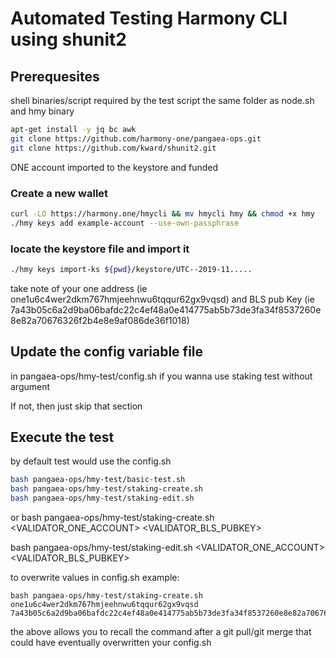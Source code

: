 # Automated Testing Harmony CLI using shunit2

## Prerequesites

shell binaries/script required by the test script the same folder as node.sh and hmy binary

```bash
apt-get install -y jq bc awk
git clone https://github.com/harmony-one/pangaea-ops.git
git clone https://github.com/kward/shunit2.git
```

ONE account imported to the keystore and funded

### Create a new wallet

```bash
curl -LO https://harmony.one/hmycli && mv hmycli hmy && chmod +x hmy
./hmy keys add example-account --use-own-passphrase
```

### locate the keystore file and import it

```bash
./hmy keys import-ks ${pwd}/keystore/UTC--2019-11.....
```

take note of your one address (ie one1u6c4wer2dkm767hmjeehnwu6tqqur62gx9vqsd) and BLS pub Key (ie 7a43b05c6a2d9ba06bafdc22c4ef48a0e414775ab5b73de3fa34f8537260e8e82a70676326f2b4e8e9af086de36f1018) 

## Update the config variable file

in pangaea-ops/hmy-test/config.sh if you wanna use staking test without argument

If not, then just skip that section

## Execute the test

by default test would use the config.sh
```bash
bash pangaea-ops/hmy-test/basic-test.sh
bash pangaea-ops/hmy-test/staking-create.sh
bash pangaea-ops/hmy-test/staking-edit.sh
```

or bash pangaea-ops/hmy-test/staking-create.sh <VALIDATOR_ONE_ACCOUNT> <VALIDATOR_BLS_PUBKEY> 

bash pangaea-ops/hmy-test/staking-edit.sh <VALIDATOR_ONE_ACCOUNT> <VALIDATOR_BLS_PUBKEY> 

to overwrite values in config.sh example:

```
bash pangaea-ops/hmy-test/staking-create.sh one1u6c4wer2dkm767hmjeehnwu6tqqur62gx9vqsd 7a43b05c6a2d9ba06bafdc22c4ef48a0e414775ab5b73de3fa34f8537260e8e82a70676326f2b4e8e9af086de36f1018
```

the above allows you to recall the command after a git pull/git merge that could have eventually overwritten your config.sh
